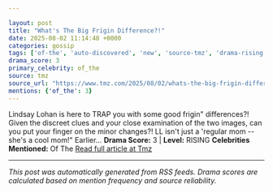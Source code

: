 ```yaml
---

layout: post
title: "What's The Big Frigin Difference?!"
date: 2025-08-02 11:14:48 +0000
categories: gossip
tags: ['of-the', 'auto-discovered', 'new', 'source-tmz', 'drama-rising']
drama_score: 3
primary_celebrity: of_the
source: tmz
source_url: "https://www.tmz.com/2025/08/02/whats-the-big-frigin-difference/"
mentions: {'of_the': 3}
---
```


Lindsay Lohan is here to TRAP you with some good frigin" differences?! Given the discreet clues and your close examination of the two images, can you put your finger on the minor changes?! LL isn't just a 'regular mom -- she's a cool mom!" Earlier… **Drama Score:** 3 | **Level:** RISING **Celebrities Mentioned:** Of The [Read full article at Tmz](https://www.tmz.com/2025/08/02/whats-the-big-frigin-difference/)

---

*This post was automatically generated from RSS feeds. Drama scores are calculated based on mention frequency and source reliability.*

